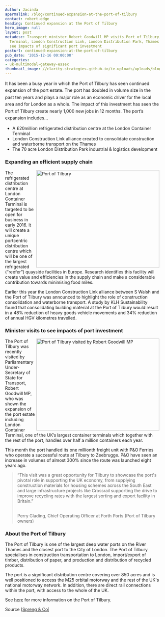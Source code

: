 ```yaml
---
Author: Jacinda
apermalink: /blog/continued-expansion-at-the-port-of-tilbury
contact: robert-edge
heading: Continued expansion at the Port of Tilbury
hero_image: null
layout: post
metadesc: Transport minister Robert Goodwill MP visits Port of Tilbury, London Container
  Terminal, London Construction Link, London Distribution Park, Thames Gateway to
  see impacts of significant port investment
posturl: continued-expansion-at-the-port-of-tilbury
pub_date: '2015-12-16 00:00:00'
categories:
- uk-multimodal-gateway-essex
thumbnail_image: //clarity-strategies.github.io/ie-uploads/uploads/blog/14-C-391-037_mini.jpg
---
```


<p><span style='line-height: 1.6;'>It has been a busy year in which the Port of Tilbury has seen continued expansion of the port estate. The port has doubled in volume size in the past ten years and plays a major role as an economic driver for the local area and for London as a whole. The impact of this investment has seen the Port of Tilbury create nearly 1,000 new jobs in 12 months. The port’s expansion includes…</span></p><ul><li>A £20million refrigerated distribution centre at the London Container Terminal</li><li>London Construction Link alliance created to consolidate construction and waterborne transport on the Thames</li><li>The 70 acre London Distribution Park industrial &amp; logistics development</li></ul><h3>Expanding an efficient supply chain</h3><p><img alt='Port of Tilbury ' src='//clarity-strategies.github.io/ie-uploads/uploads/blog/14-C-391-037_400.jpg' style='line-height: 20.8px; width: 400px; height: 318px; margin-left: 2px; margin-right: 2px; float: right;'/></p><p>The refrigerated distribution centre at London Container Terminal is targeted to be open for business in early 2016. It will create a unique portcentric distribution centre which will be one of the largest refrigerated (“reefer”) quayside facilities in Europe. Research identifies this facility will create value and efficiencies in the supply chain and make a considerable contribution towards minimising food miles.</p><p>Earlier this year the London Construction Link alliance between S Walsh and the Port of Tilbury was announced to highlight the role of construction consolidation and waterborne transport. A study by KLH Sustainability found that consolidating building material at the Port of Tilbury would result in a 48% reduction of heavy goods vehicle movements and 34% reduction of annual HGV kilometres travelled.</p><h3>Minister visits to see impacts of port investment</h3><p><img alt='Port of Tilbury visited by Robert Goodwill MP' src='//clarity-strategies.github.io/ie-uploads/uploads/blog/Minister_at_tilbury_1_400.jpg' style='width: 400px; height: 300px; margin-left: 2px; margin-right: 2px; float: right;'/>The Port of Tilbury was recently visited by Parliamentary Under-Secretary of State for Transport, Robert Goodwill MP, who was shown the expansion of the port estate including London Container Terminal, one of the UK’s largest container terminals which together with the rest of the port, handles over half a million containers each year.</p><p>This month the port handled its one millionth freight unit with P&amp;O Ferries who operate a successful route at Tilbury to Zeebrugge. P&amp;O have seen an increase in volumes of almost 300% since the route was launched eight years ago.</p><blockquote><p>“This visit was a great opportunity for Tilbury to showcase the port's pivotal role in supporting the UK economy, from supplying construction materials for housing schemes across the South East and large infrastructure projects like Crossrail supporting the drive to improve recycling rates with the largest sorting and export facility in Britain.”</p><p><br/>Perry Glading, Chief Operating Officer at Forth Ports (Port of Tilbury owners)</p></blockquote><h3>About the Port of Tilbury</h3><p>The Port of Tilbury is one of the largest deep water ports on the River Thames and the closest port to the City of London. The Port of Tilbury specialises in construction transportation to London, import/export of timber, distribution of paper, and production and distribution of recycled products.</p><p>The port is a significant distribution centre covering over 850 acres and is well positioned to access the M25 orbital motorway and the rest of the UK's national motorway network. In addition, there are direct rail connections within the port, with access to the whole of the UK.</p><p>See <a href='http://investessex.co.uk/studies/place-studies/port-of-tilbury'>here</a> for more information on the Port of Tilbury.</p><p>Source [<a href='https://forthports.co.uk/media/releases/2955/Transport+Minister+Visits+Tilbury/'>Spreng &amp; Co</a>]</p>